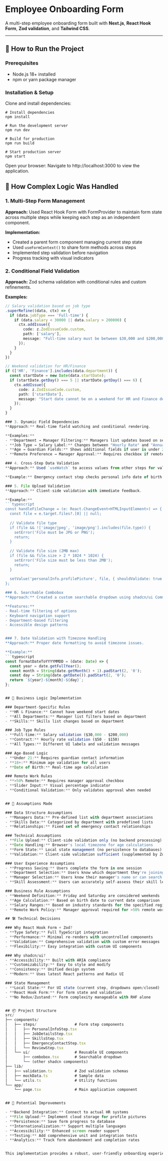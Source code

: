 # Employee Onboarding Form

A multi-step employee onboarding form built with **Next.js**, **React Hook Form**, **Zod validation**, and **Tailwind CSS**.

---

## 🚀 How to Run the Project

### Prerequisites
- Node.js 18+ installed
- npm or yarn package manager

### Installation & Setup
Clone and install dependencies:

````
# Install dependencies
npm install

# Run the development server
npm run dev

# Build for production
npm run build

# Start production server
npm start
````


Open your browser:
Navigate to http://localhost:3000 to view the application.


## 🧠 How Complex Logic Was Handled

### 1. Multi-Step Form Management
**Approach:** Used React Hook Form with FormProvider to maintain form state across multiple steps while keeping each step as an independent component.

**Implementation:**
- Created a parent form component managing current step state
- Used `useFormContext()` to share form methods across steps
- Implemented step validation before navigation
- Progress tracking with visual indicators

### 2. Conditional Field Validation
**Approach:** Zod schema validation with conditional rules and custom refinements.

**Examples:**
```typescript
// Salary validation based on job type
.superRefine((data, ctx) => {
  if (data.jobType === 'Full-time') {
    if (data.salary < 30000 || data.salary > 200000) {
      ctx.addIssue({
        code: z.ZodIssueCode.custom,
        path: ['salary'],
        message: "Full-time salary must be between $30,000 and $200,000",
      });
    }
  }
})

// Weekend validation for HR/Finance
if (['HR', 'Finance'].includes(data.department)) {
  const startDate = new Date(data.startDate);
  if (startDate.getDay() === 5 || startDate.getDay() === 6) {
    ctx.addIssue({
      code: z.ZodIssueCode.custom,
      path: ['startDate'],
      message: "Start date cannot be on a weekend for HR and Finance departments",
    });
  }
}

### 3. Dynamic Field Dependencies
**Approach:** Real-time field watching and conditional rendering.

**Examples:**
- **Department → Manager Filtering:** Managers list updates based on selected department
- **Job Type → Salary Label:** Changes between "Hourly Rate" and "Annual Salary"
- **Age → Guardian Fields:** Shows additional fields if user is under 21
- **Remote Preference → Manager Approval:** Requires checkbox if remote work > 50%

### 4. Cross-Step Data Validation
**Approach:** Used `useWatch` to access values from other steps for validation.

**Example:** Emergency contact step checks personal info date of birth to determine if guardian fields are required.

### 5. File Upload Validation
**Approach:** Client-side validation with immediate feedback.

**Example:**
```typescript
const handleFileChange = (e: React.ChangeEvent<HTMLInputElement>) => {
  const file = e.target.files?.[0] || null;
  
  // Validate file type
  if (file && !['image/jpeg', 'image/png'].includes(file.type)) {
    setError('File must be JPG or PNG');
    return;
  }
  
  // Validate file size (2MB max)
  if (file && file.size > 2 * 1024 * 1024) {
    setError('File size must be less than 2MB');
    return;
  }
  
  setValue('personalInfo.profilePicture', file, { shouldValidate: true });
};

### 6. Searchable Combobox
**Approach:** Created a custom searchable dropdown using shadcn/ui Command component.

**Features:**
- Real-time filtering of options
- Keyboard navigation support
- Department-based filtering
- Accessible design patterns


### 7. Date Validation with Timezone Handling
**Approach:** Proper date formatting to avoid timezone issues.

**Example:**
```typescript
const formatDateToYYYYMMDD = (date: Date) => {
  const year = date.getFullYear();
  const month = String(date.getMonth() + 1).padStart(2, '0');
  const day = String(date.getDate()).padStart(2, '0');
  return `${year}-${month}-${day}`;
};


## 🎯 Business Logic Implementation

### Department-Specific Rules
- **HR & Finance:** Cannot have weekend start dates
- **All Departments:** Manager list filters based on department
- **Skills:** Skills list changes based on department

### Job Type Rules
- **Full-time:** Salary validation ($30,000 - $200,000)
- **Contract:** Hourly rate validation ($50 - $150)
- **All Types:** Different UI labels and validation messages

### Age-Based Logic
- **Under 21:** Requires guardian contact information
- **18+:** Minimum age validation for all users
- **Date of Birth:** Real-time age calculation

### Remote Work Rules
- **>50% Remote:** Requires manager approval checkbox
- **Slider Input:** Visual percentage indicator
- **Conditional Validation:** Only validates approval when needed


## 🧩 Assumptions Made

### Data Structure Assumptions
- **Managers Data:** Pre-defined list with department associations
- **Skills Data:** Categorized by department with predefined lists
- **Relationships:** Fixed set of emergency contact relationships

### Technical Assumptions
- **File Upload:** Client-side validation only (no backend processing)
- **Date Handling:** Browser's local timezone for age calculations
- **Form State:** Local state management (no persistence to databases)
- **Validation:** Client-side validation sufficient (supplemented by Zod schemas)

### User Experience Assumptions
- **Progress Saving:** Users complete the form in one session
- **Department Selection:** Users know which department they're joining
- **Manager Selection:** Users know their manager's name or can search for it
- **Skill Assessment:** Users can accurately self-assess their skill levels

### Business Rule Assumptions
- **Weekend Definition:** Friday and Saturday are considered weekends
- **Age Calculation:** Based on birth date to current date comparison
- **Salary Ranges:** Based on industry standards for the specified regions
- **Remote Work Policy:** Manager approval required for >50% remote work

## 🛠️ Technical Decisions

### Why React Hook Form + Zod?
- **Type Safety:** Full TypeScript integration
- **Performance:** Minimal re-renders with uncontrolled components
- **Validation:** Comprehensive validation with custom error messages
- **Flexibility:** Easy integration with custom UI components

### Why shadcn/ui?
- **Accessibility:** Built with ARIA compliance
- **Customizability:** Easy to style and modify
- **Consistency:** Unified design system
- **Modern:** Uses latest React patterns and Radix UI

### State Management
- **Local State:** For UI state (current step, dropdowns open/closed)
- **React Hook Form:** For form state and validation
- **No Redux/Zustand:** Form complexity manageable with RHF alone


## 📦 Project Structure
src/
├── components/
│   ├── steps/                 # Form step components
│   │   ├── PersonalInfoStep.tsx
│   │   ├── JobDetailsStep.tsx
│   │   ├── SkillsStep.tsx
│   │   ├── EmergencyContactStep.tsx
│   │   └── ReviewStep.tsx
│   └── ui/                    # Reusable UI components
│       ├── combobox.tsx       # Searchable dropdown
│       └── (other shadcn components)
├── lib/
│   ├── validation.ts          # Zod validation schemas
│   ├── mockData.ts            # Sample data
│   └── utils.ts               # Utility functions
└── app/
    └── page.tsx               # Main application component


## 🚨 Potential Improvements

- **Backend Integration:** Connect to actual HR systems
- **File Upload:** Implement cloud storage for profile pictures
- **Persistence:** Save form progress to database
- **Internationalization:** Support multiple languages
- **Accessibility:** Enhanced screen reader support
- **Testing:** Add comprehensive unit and integration tests
- **Analytics:** Track form abandonment and completion rates


This implementation provides a robust, user-friendly onboarding experience with comprehensive validation and conditional logic while maintaining code quality and developer experience.
